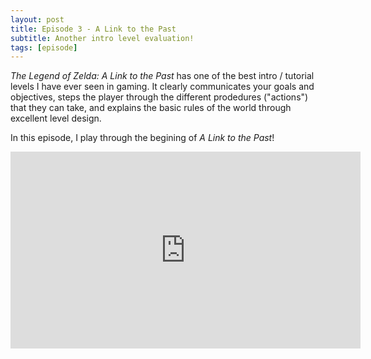 ```yaml
---
layout: post
title: Episode 3 - A Link to the Past
subtitle: Another intro level evaluation!
tags: [episode]
---
```


_The Legend of Zelda: A Link to the Past_ has one of the best intro / tutorial levels I have ever seen in gaming.  It clearly communicates your goals and objectives, steps the player through the different prodedures ("actions") that they can take, and explains the basic rules of the world through excellent level design.  

In this episode, I play through the begining of _A Link to the Past_!

<iframe width="560" height="315" src="https://www.youtube.com/embed/CCD1AvmimgM" frameborder="0" allow="accelerometer; autoplay; encrypted-media; gyroscope; picture-in-picture" allowfullscreen></iframe>